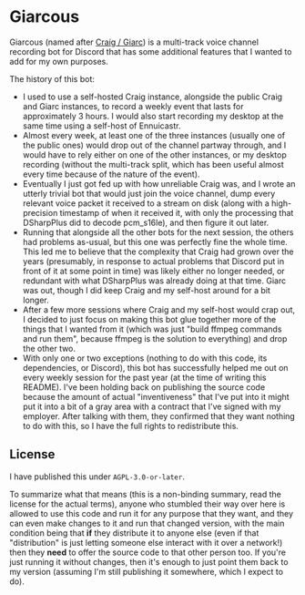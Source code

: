 # Giarcous

Giarcous (named after [Craig / Giarc](https://craig.chat)) is a multi-track voice channel recording bot for Discord that has some additional features that I wanted to add for my own purposes.

The history of this bot:
- I used to use a self-hosted Craig instance, alongside the public Craig and Giarc instances, to record a weekly event that lasts for approximately 3 hours.  I would also start recording my desktop at the same time using a self-host of Ennuicastr.
- Almost every week, at least one of the three instances (usually one of the public ones) would drop out of the channel partway through, and I would have to rely either on one of the other instances, or my desktop recording (without the multi-track split, which has been useful almost every time because of the nature of the event).
- Eventually I just got fed up with how unreliable Craig was, and I wrote an utterly trivial bot that would just join the voice channel, dump every relevant voice packet it received to a stream on disk (along with a high-precision timestamp of when it received it, with only the processing that DSharpPlus did to decode pcm_s16le), and then figure it out later.
- Running that alongside all the other bots for the next session, the others had problems as-usual, but this one was perfectly fine the whole time.  This led me to believe that the complexity that Craig had grown over the years (presumably, in response to actual problems that Discord put in front of it at some point in time) was likely either no longer needed, or redundant with what DSharpPlus was already doing at that time.  Giarc was out, though I did keep Craig and my self-host around for a bit longer.
- After a few more sessions where Craig and my self-host would crap out, I decided to just focus on making this bot glue together more of the things that I wanted from it (which was just "build ffmpeg commands and run them", because ffmpeg is the solution to everything) and drop the other two.
- With only one or two exceptions (nothing to do with this code, its dependencies, or Discord), this bot has successfully helped me out on every weekly session for the past year (at the time of writing this README).  I've been holding back on publishing the source code because the amount of actual "inventiveness" that I've put into it might put it into a bit of a gray area with a contract that I've signed with my employer.  After talking with them, they confirmed that they want nothing to do with this, so I have the full rights to redistribute this.

## License

I have published this under `AGPL-3.0-or-later`.

To summarize what that means (this is a non-binding summary, read the license for the actual terms), anyone who stumbled their way over here is allowed to use this code and run it for any purpose that they want, and they can even make changes to it and run that changed version, with the main condition being that **if** they distribute it to anyone else (even if that "distribution" is just letting someone else interact with it over a network!) then they **need** to offer the source code to that other person too.  If you're just running it without changes, then it's enough to just point them back to my version (assuming I'm still publishing it somewhere, which I expect to do).